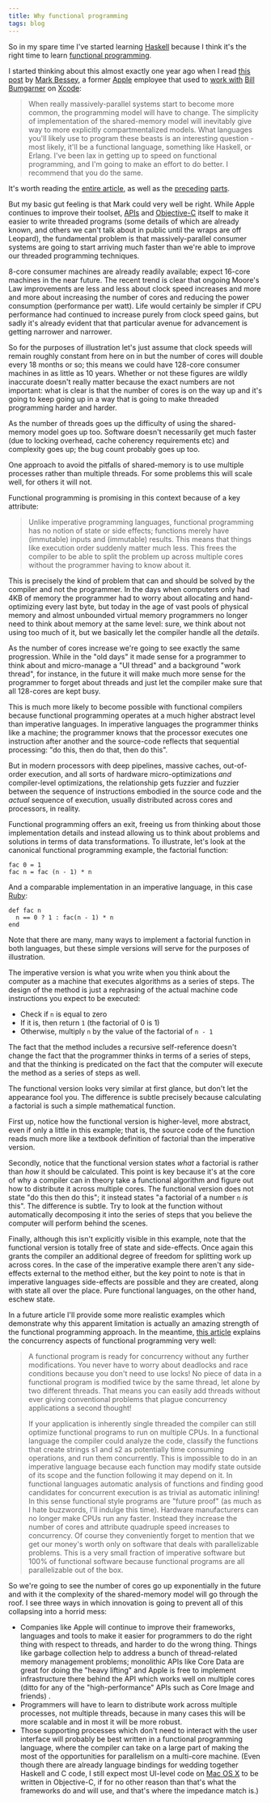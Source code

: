 ```yaml
---
title: Why functional programming
tags: blog
---
```


So in my spare time I've started learning [Haskell](http://www.wincent.com/knowledge-base/Haskell) because I think it's the right time to learn [functional programming](http://www.wincent.com/knowledge-base/functional%20programming).

I started thinking about this almost exactly one year ago when I read [this post](http://codemines.blogspot.com/2006/09/another-thread-on-threads.html) by [Mark Bessey](http://codemines.blogspot.com/), a former [Apple](http://www.wincent.com/knowledge-base/Apple) employee that used to [work with](http://www.friday.com/bbum/2006/09/03/into-the-codemines/) [Bill Bumgarner](http://www.friday.com/bbum) on [Xcode](http://www.wincent.com/knowledge-base/Xcode):

> When really massively-parallel systems start to become more common, the programming model will have to change. The simplicity of implementation of the shared-memory model will inevitably give way to more explicitly compartmentalized models. What languages you'll likely use to program these beasts is an interesting question - most likely, it'll be a functional language, something like Haskell, or Erlang. I've been lax in getting up to speed on functional programming, and I'm going to make an effort to do better. I recommend that you do the same.

It's worth reading the [entire article](http://codemines.blogspot.com/2006/09/another-thread-on-threads.html), as well as the [preceding](http://codemines.blogspot.com/2006/09/hell-is-multi-threaded-c-program.html) [parts](http://codemines.blogspot.com/2006/08/now-they-have-two-problems.html).

But my basic gut feeling is that Mark could very well be right. While Apple continues to improve their toolset, [APIs](http://www.wincent.com/knowledge-base/APIs) and [Objective-C](http://www.wincent.com/knowledge-base/Objective-C) itself to make it easier to write threaded programs (some details of which are already known, and others we can't talk about in public until the wraps are off Leopard), the fundamental problem is that massively-parallel consumer systems are going to start arriving much faster than we're able to improve our threaded programming techniques.

8-core consumer machines are already readily available; expect 16-core machines in the near future. The recent trend is clear that ongoing Moore's Law improvements are less and less about clock speed increases and more and more about increasing the number of cores and reducing the power consumption (performance per watt). Life would certainly be simpler if CPU performance had continued to increase purely from clock speed gains, but sadly it's already evident that that particular avenue for advancement is getting narrower and narrower.

So for the purposes of illustration let's just assume that clock speeds will remain roughly constant from here on in but the number of cores will double every 18 months or so; this means we could have 128-core consumer machines in as little as 10 years. Whether or not these figures are wildly inaccurate doesn't really matter because the exact numbers are not important: what is clear is that the number of cores is on the way up and it's going to keep going up in a way that is going to make threaded programming harder and harder.

As the number of threads goes up the difficulty of using the shared-memory model goes up too. Software doesn't necessarily get much faster (due to locking overhead, cache coherency requirements etc) and complexity goes up; the bug count probably goes up too.

One approach to avoid the pitfalls of shared-memory is to use multiple processes rather than multiple threads. For some problems this will scale well, for others it will not.

Functional programming is promising in this context because of a key attribute:

> Unlike imperative programming languages, functional programming has no notion of state or side effects; functions merely have (immutable) inputs and (immutable) results. This means that things like execution order suddenly matter much less. This frees the compiler to be able to split the problem up across multiple cores without the programmer having to know about it.

This is precisely the kind of problem that can and should be solved by the compiler and not the programmer. In the days when computers only had 4KB of memory the programmer had to worry about allocating and hand-optimizing every last byte, but today in the age of vast pools of physical memory and almost unbounded virtual memory programmers no longer need to think about memory at the same level: sure, we think about not using too much of it, but we basically let the compiler handle all the *details*.

As the number of cores increase we're going to see exactly the same progression. While in the "old days" it made sense for a programmer to think about and micro-manage a "UI thread" and a background "work thread", for instance, in the future it will make much more sense for the programmer to forget about threads and just let the compiler make sure that all 128-cores are kept busy.

This is much more likely to become possible with functional compilers because functional programming operates at a much higher abstract level than imperative languages. In imperative languages the programmer thinks like a machine; the programmer knows that the processor executes one instruction after another and the source-code reflects that sequential processing: "do this, then do that, then do this".

But in modern processors with deep pipelines, massive caches, out-of-order execution, and all sorts of hardware micro-optimizations *and* compiler-level optimizations, the relationship gets fuzzier and fuzzier between the sequence of instructions embodied in the source code and the *actual* sequence of execution, usually distributed across cores and processors, in reality.

Functional programming offers an exit, freeing us from thinking about those implementation details and instead allowing us to think about problems and solutions in terms of data transformations. To illustrate, let's look at the canonical functional programming example, the factorial function:

    fac 0 = 1
    fac n = fac (n - 1) * n

And a comparable implementation in an imperative language, in this case [Ruby](http://www.wincent.com/knowledge-base/Ruby):

    def fac n
      n == 0 ? 1 : fac(n - 1) * n
    end

Note that there are many, many ways to implement a factorial function in both languages, but these simple versions will serve for the purposes of illustration.

The imperative version is what you write when you think about the computer as a machine that executes algorithms as a series of steps. The design of the method is just a rephrasing of the actual machine code instructions you expect to be executed:

-   Check if `n` is equal to zero
-   If it is, then return `1` (the factorial of 0 is 1)
-   Otherwise, multiply `n` by the value of the factorial of `n - 1`

The fact that the method includes a recursive self-reference doesn't change the fact that the programmer thinks in terms of a series of steps, and that the thinking is predicated on the fact that the computer will execute the method as a series of steps as well.

The functional version looks very similar at first glance, but don't let the appearance fool you. The difference is subtle precisely because calculating a factorial is such a simple mathematical function.

First up, notice how the functional version is higher-level, more abstract, even if only a little in this example; that is, the source code of the function reads much more like a textbook definition of factorial than the imperative version.

Secondly, notice that the functional version states *what* a factorial is rather than *how* it should be calculated. This point is key because it's at the core of why a compiler can in theory take a functional algorithm and figure out how to distribute it across multiple cores. The functional version does not state "do this then do this"; it instead states "a factorial of a number `n` *is* this". The difference is subtle. Try to look at the function without automatically decomposing it into the series of steps that you believe the computer will perform behind the scenes.

Finally, although this isn't explicitly visible in this example, note that the functional version is totally free of state and side-effects. Once again this grants the compiler an additional degree of freedom for splitting work up across cores. In the case of the imperative example there aren't any side-effects external to the method either, but the key point to note is that in imperative languages side-effects are possible and they are created, along with state all over the place. Pure functional languages, on the other hand, eschew state.

In a future article I'll provide some more realistic examples which demonstrate why this apparent limitation is actually an amazing strength of the functional programming approach. In the meantime, [this article](http://www.defmacro.org/ramblings/fp.html) explains the concurrency aspects of functional programming very well:

> A functional program is ready for concurrency without any further modifications. You never have to worry about deadlocks and race conditions because you don't need to use locks! No piece of data in a functional program is modified twice by the same thread, let alone by two different threads. That means you can easily add threads without ever giving conventional problems that plague concurrency applications a second thought!
>
> If your application is inherently single threaded the compiler can still optimize functional programs to run on multiple CPUs. In a functional language the compiler could analyze the code, classify the functions that create strings s1 and s2 as potentially time consuming operations, and run them concurrently. This is impossible to do in an imperative language because each function may modify state outside of its scope and the function following it may depend on it. In functional languages automatic analysis of functions and finding good candidates for concurrent execution is as trivial as automatic inlining! In this sense functional style programs are "future proof" (as much as I hate buzzwords, I'll indulge this time). Hardware manufacturers can no longer make CPUs run any faster. Instead they increase the number of cores and attribute quadruple speed increases to concurrency. Of course they conveniently forget to mention that we get our money's worth only on software that deals with parallelizable problems. This is a very small fraction of imperative software but 100% of functional software because functional programs are all parallelizable out of the box.

So we're going to see the number of cores go up exponentially in the future and with it the complexity of the shared-memory model will go through the roof. I see three ways in which innovation is going to prevent all of this collapsing into a horrid mess:

-   Companies like Apple will continue to improve their frameworks, languages and tools to make it easier for programmers to do the right thing with respect to threads, and harder to do the wrong thing. Things like garbage collection help to address a bunch of thread-related memory management problems; monolithic APIs like Core Data are great for doing the "heavy lifting" and Apple is free to implement infrastructure there behind the API which works well on multiple cores (ditto for any of the "high-performance" APIs such as Core Image and friends) .
-   Programmers will have to learn to distribute work across multiple processes, not multiple threads, because in many cases this will be more scalable and in most it will be more robust.
-   Those supporting processes which don't need to interact with the user interface will probably be best written in a functional programming language, where the compiler can take on a large part of making the most of the opportunities for parallelism on a multi-core machine. (Even though there are already language bindings for wedding together Haskell and C code, I still expect most UI-level code on [Mac OS X](http://www.wincent.com/knowledge-base/Mac%20OS%20X) to be written in Objective-C, if for no other reason than that's what the frameworks do and will use, and that's where the impedance match is.)

